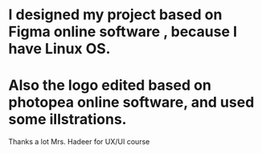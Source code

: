 
# I designed my project based on Figma online software , because I have Linux OS.

# Also the logo edited based on photopea online software, and used some illstrations. 

Thanks a lot Mrs. Hadeer for UX/UI course 
